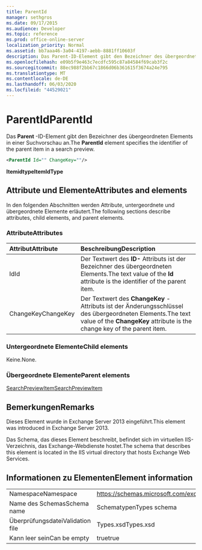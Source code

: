 ```yaml
---
title: ParentId
manager: sethgros
ms.date: 09/17/2015
ms.audience: Developer
ms.topic: reference
ms.prod: office-online-server
localization_priority: Normal
ms.assetid: bb7aaa46-3a04-4197-aebb-8881ff10603f
description: Das Parent-ID-Element gibt den Bezeichner des übergeordneten Elements in einer Suchvorschau an.
ms.openlocfilehash: e09b5f9e463c7ecdfc595c87a84584f69cab3f2c
ms.sourcegitcommit: 88ec988f2bb67c1866d06b361615f3674a24e795
ms.translationtype: MT
ms.contentlocale: de-DE
ms.lasthandoff: 06/03/2020
ms.locfileid: "44529021"
---
```

# <a name="parentid"></a><span data-ttu-id="38a36-103">ParentId</span><span class="sxs-lookup"><span data-stu-id="38a36-103">ParentId</span></span>

<span data-ttu-id="38a36-104">Das **Parent** -ID-Element gibt den Bezeichner des übergeordneten Elements in einer Suchvorschau an.</span><span class="sxs-lookup"><span data-stu-id="38a36-104">The **ParentId** element specifies the identifier of the parent item in a search preview.</span></span> 
  
```XML
<ParentId Id="" ChangeKey=""/>
```

<span data-ttu-id="38a36-105">**Itemidtype**</span><span class="sxs-lookup"><span data-stu-id="38a36-105">**ItemIdType**</span></span>

## <a name="attributes-and-elements"></a><span data-ttu-id="38a36-106">Attribute und Elemente</span><span class="sxs-lookup"><span data-stu-id="38a36-106">Attributes and elements</span></span>

<span data-ttu-id="38a36-107">In den folgenden Abschnitten werden Attribute, untergeordnete und übergeordnete Elemente erläutert.</span><span class="sxs-lookup"><span data-stu-id="38a36-107">The following sections describe attributes, child elements, and parent elements.</span></span>
  
### <a name="attributes"></a><span data-ttu-id="38a36-108">Attribute</span><span class="sxs-lookup"><span data-stu-id="38a36-108">Attributes</span></span>

|<span data-ttu-id="38a36-109">**Attribut**</span><span class="sxs-lookup"><span data-stu-id="38a36-109">**Attribute**</span></span>|<span data-ttu-id="38a36-110">**Beschreibung**</span><span class="sxs-lookup"><span data-stu-id="38a36-110">**Description**</span></span>|
|:-----|:-----|
|<span data-ttu-id="38a36-111">Id</span><span class="sxs-lookup"><span data-stu-id="38a36-111">Id</span></span>  <br/> |<span data-ttu-id="38a36-112">Der Textwert des **ID-** Attributs ist der Bezeichner des übergeordneten Elements.</span><span class="sxs-lookup"><span data-stu-id="38a36-112">The text value of the **Id** attribute is the identifier of the parent item.</span></span>  <br/> |
|<span data-ttu-id="38a36-113">ChangeKey</span><span class="sxs-lookup"><span data-stu-id="38a36-113">ChangeKey</span></span>  <br/> |<span data-ttu-id="38a36-114">Der Textwert des **ChangeKey** -Attributs ist der Änderungsschlüssel des übergeordneten Elements.</span><span class="sxs-lookup"><span data-stu-id="38a36-114">The text value of the **ChangeKey** attribute is the change key of the parent item.</span></span>  <br/> |
   
### <a name="child-elements"></a><span data-ttu-id="38a36-115">Untergeordnete Elemente</span><span class="sxs-lookup"><span data-stu-id="38a36-115">Child elements</span></span>

<span data-ttu-id="38a36-116">Keine.</span><span class="sxs-lookup"><span data-stu-id="38a36-116">None.</span></span>
  
### <a name="parent-elements"></a><span data-ttu-id="38a36-117">Übergeordnete Elemente</span><span class="sxs-lookup"><span data-stu-id="38a36-117">Parent elements</span></span>

[<span data-ttu-id="38a36-118">SearchPreviewItem</span><span class="sxs-lookup"><span data-stu-id="38a36-118">SearchPreviewItem</span></span>](searchpreviewitem.md)
  
## <a name="remarks"></a><span data-ttu-id="38a36-119">Bemerkungen</span><span class="sxs-lookup"><span data-stu-id="38a36-119">Remarks</span></span>

<span data-ttu-id="38a36-120">Dieses Element wurde in Exchange Server 2013 eingeführt.</span><span class="sxs-lookup"><span data-stu-id="38a36-120">This element was introduced in Exchange Server 2013.</span></span>
  
<span data-ttu-id="38a36-121">Das Schema, das dieses Element beschreibt, befindet sich im virtuellen IIS-Verzeichnis, das Exchange-Webdienste hostet.</span><span class="sxs-lookup"><span data-stu-id="38a36-121">The schema that describes this element is located in the IIS virtual directory that hosts Exchange Web Services.</span></span>
  
## <a name="element-information"></a><span data-ttu-id="38a36-122">Informationen zu Elementen</span><span class="sxs-lookup"><span data-stu-id="38a36-122">Element information</span></span>

|||
|:-----|:-----|
|<span data-ttu-id="38a36-123">Namespace</span><span class="sxs-lookup"><span data-stu-id="38a36-123">Namespace</span></span>  <br/> |https://schemas.microsoft.com/exchange/services/2006/types  <br/> |
|<span data-ttu-id="38a36-124">Name des Schemas</span><span class="sxs-lookup"><span data-stu-id="38a36-124">Schema name</span></span>  <br/> |<span data-ttu-id="38a36-125">Schematypen</span><span class="sxs-lookup"><span data-stu-id="38a36-125">Types schema</span></span>  <br/> |
|<span data-ttu-id="38a36-126">Überprüfungsdatei</span><span class="sxs-lookup"><span data-stu-id="38a36-126">Validation file</span></span>  <br/> |<span data-ttu-id="38a36-127">Types.xsd</span><span class="sxs-lookup"><span data-stu-id="38a36-127">Types.xsd</span></span>  <br/> |
|<span data-ttu-id="38a36-128">Kann leer sein</span><span class="sxs-lookup"><span data-stu-id="38a36-128">Can be empty</span></span>  <br/> |<span data-ttu-id="38a36-129">true</span><span class="sxs-lookup"><span data-stu-id="38a36-129">true</span></span>  <br/> |
   

